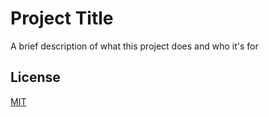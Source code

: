 # Project Title

A brief description of what this project does and who it's for

## License

[MIT](https://choosealicense.com/licenses/mit/)

<!-- https://dmitripavlutin.com/how-to-make-your-open-source-project-successful/ -->
